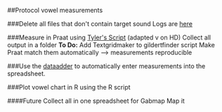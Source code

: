 ##Protocol vowel measurements

###Delete all files that don't contain target sound
Logs are [here](www.utexas.edu)

###Measure in Praat using [Tyler's Script](http://lingtools.uoregon.edu/scripts/vowel_capture_aug09.praat) (adapted v on HD)
Collect all output in a folder
**To Do:**
Add Textgridmaker to gildertfinder script
Make Praat match them automatically
--> measurements reproducible


###Use the [dataadder](https://raw.githubusercontent.com/patrickschu/tgdp/master/summer16/gilberttools/dataadder_0717.py) to automatically enter measurements into the spreadsheet.

###Plot vowel chart in R using the R script

####Future
Collect all in one spreadsheet for Gabmap
Map it